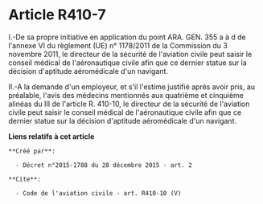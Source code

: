# Article R410-7

I.-De sa propre initiative en application du point ARA. GEN. 355 a à d de l'annexe VI du règlement (UE) n° 1178/2011 de la
Commission du 3 novembre 2011, le directeur de la sécurité de l'aviation civile peut saisir le conseil médical de
l'aéronautique civile afin que ce dernier statue sur la décision d'aptitude aéromédicale d'un navigant. 

II.-A la demande d'un employeur, et s'il l'estime justifié après avoir pris, au préalable, l'avis des médecins mentionnés aux
quatrième et cinquième alinéas du III de l'article R. 410-10, le directeur de la sécurité de l'aviation civile peut saisir le
conseil médical de l'aéronautique civile afin que ce dernier statue sur la décision d'aptitude aéromédicale d'un navigant.

**Liens relatifs à cet article**

	**Créé par**:

	  - Décret n°2015-1788 du 28 décembre 2015 - art. 2

	**Cite**:

	  - Code de l'aviation civile - art. R410-10 (V)
